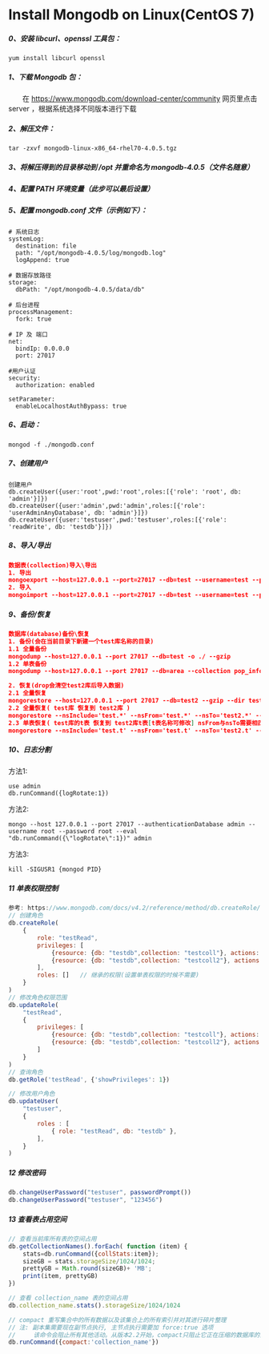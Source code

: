 # Install Mongodb on Linux(CentOS 7)

##### 0、安装 libcurl、openssl 工具包：  
```
yum install libcurl openssl
```
##### 1、下载 Mongodb 包：  
&emsp;&emsp;在 https://www.mongodb.com/download-center/community 网页里点击 server ，根据系统选择不同版本进行下载  
##### 2、解压文件：  

```
tar -zxvf mongodb-linux-x86_64-rhel70-4.0.5.tgz
```

##### 3、将解压得到的目录移动到 /opt 并重命名为 mongodb-4.0.5（文件名随意）  
##### 4、配置 PATH 环境变量（此步可以最后设置）  
##### 5、配置 mongodb.conf 文件（示例如下）：  
```
# 系统日志
systemLog:
  destination: file
  path: "/opt/mongodb-4.0.5/log/mongodb.log"
  logAppend: true

# 数据存放路径
storage:
  dbPath: "/opt/mongodb-4.0.5/data/db"

# 后台进程
processManagement:
  fork: true

# IP 及 端口
net:
  bindIp: 0.0.0.0
  port: 27017

#用户认证
security:
  authorization: enabled

setParameter:
  enableLocalhostAuthBypass: true
```
##### 6、启动：  

```
mongod -f ./mongodb.conf
```

##### 7、创建用户

```
创建用户
db.createUser({user:'root',pwd:'root',roles:[{'role': 'root', db: 'admin'}]})
db.createUser({user:'admin',pwd:'admin',roles:[{'role': 'userAdminAnyDatabase', db: 'admin'}]})
db.createUser({user:'testuser',pwd:'testuser',roles:[{'role': 'readWrite', db: 'testdb'}]})
```

##### 8、导入/导出

```json
数据表(collection)导入\导出
1. 导出
mongoexport --host=127.0.0.1 --port=27017 --db=test --username=test --password=test --collection=test --type=json -o test.json
2. 导入
mongoimport --host=127.0.0.1 --port=27017 --db=test --username=test --password=test --collection=test2 --file=./test.json --type=json
```

##### 9、备份/恢复

```json
数据库(database)备份\恢复
1. 备份(会在当前目录下新建一个test库名称的目录)
1.1 全量备份
mongodump --host=127.0.0.1 --port 27017 --db=test -o ./ --gzip
1.2 单表备份
mongodump --host=127.0.0.1 --port 27017 --db=area --collection pop_info -o ./ --gzip

2. 恢复(drop会清空test2库后导入数据)
2.1 全量恢复
mongorestore --host=127.0.0.1 --port 27017 --db=test2 --gzip --dir test --drop
2.2 全量恢复( test库 恢复到 test2库 )
mongorestore --nsInclude='test.*' --nsFrom='test.*' --nsTo='test2.*' --dir . --drop --gzip
2.3 单表恢复( test库的t表 恢复到 test2库t表[t表名称可修改] nsFrom与nsTo需要相匹配)
mongorestore --nsInclude='test.t' --nsFrom='test.t' --nsTo='test2.t' --dir . --drop --gzip --username xxx --password xxx --authenticationDatabase test2
```

##### 10、日志分割

方法1:

```
use admin
db.runCommand({logRotate:1})
```

方法2:

```shell
mongo --host 127.0.0.1 --port 27017 --authenticationDatabase admin --username root --password root --eval "db.runCommand({\"logRotate\":1})" admin
```

方法3:

```shell
kill -SIGUSR1 {mongod PID}
```

##### 11 单表权限控制

```js
参考: https://www.mongodb.com/docs/v4.2/reference/method/db.createRole/
// 创建角色
db.createRole(
    {
        role: "testRead",
        privileges: [
            {resource: {db: "testdb",collection: "testcoll"}, actions: ["find"]},
            {resource: {db: "testdb",collection: "testcoll2"}, actions: ["insert", "remove", "update", "find"]},	// 增删改查
        ],
        roles: []	// 继承的权限(设置单表权限的时候不需要)
    }
)
// 修改角色权限范围
db.updateRole(
    "testRead",
    {
        privileges: [
            {resource: {db: "testdb",collection: "testcoll"}, actions: ["find"]},
            {resource: {db: "testdb",collection: "testcoll2"}, actions: ["insert"]},
        ]
    }
)
// 查询角色
db.getRole('testRead', {'showPrivileges': 1})

// 修改用户角色
db.updateUser(
	"testuser",
	{
		roles : [
			{ role: "testRead", db: "testdb" },
		],
	}
)
```

##### 12 修改密码

```js
db.changeUserPassword("testuser", passwordPrompt())
db.changeUserPassword("testuser", "123456")
```

##### 13 查看表占用空间

```js
// 查看当前库所有表的空间占用
db.getCollectionNames().forEach( function (item) { 
    stats=db.runCommand({collStats:item});
    sizeGB = stats.storageSize/1024/1024;
    prettyGB = Math.round(sizeGB)+ 'MB';
    print(item, prettyGB)
})

// 查看 collection_name 表的空间占用
db.collection_name.stats().storageSize/1024/1024

// compact 重写集合中的所有数据以及该集合上的所有索引并对其进行碎片整理
// 注: 副本集需要现在副节点执行, 主节点执行需要加 force:true 选项
//     该命令会阻止所有其他活动。从版本2.2开始，compact只阻止它正在压缩的数据库的活动。
db.runCommand({compact:'collection_name'})
```

